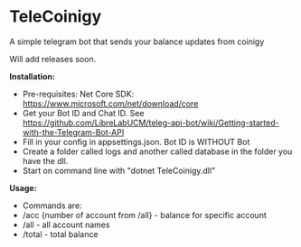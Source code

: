 # TeleCoinigy


A simple telegram bot that sends your balance updates from coinigy


Will add releases soon.


**Installation:**


* Pre-requisites: Net Core SDK: https://www.microsoft.com/net/download/core
* Get your Bot ID and Chat ID. See https://github.com/LibreLabUCM/teleg-api-bot/wiki/Getting-started-with-the-Telegram-Bot-API
* Fill in your config in appsettings.json. Bot ID is WITHOUT Bot
* Create a folder called logs and another called database in the folder you have the dll. 
* Start on command line with "dotnet TeleCoinigy.dll"


**Usage:**


* Commands are: 
* /acc {number of account from /all} - balance for specific account
* /all - all account names
* /total - total balance
